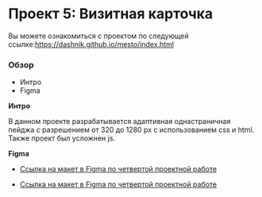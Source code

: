 # Проект 5: Визитная карточка 

Вы можете ознакомиться с проектом по следующей ссылке:https://dashnik.github.io/mesto/index.html

### Обзор

* Интро
* Figma

**Интро**

В данном проекте разрабатывается адаптивная однастраничная пейджа с разрешением от 320 до 1280 px с использованием css и html. Также проект был усложнен js. 


**Figma**

* [Ссылка на макет в Figma по четвертой проектной работе](https://www.figma.com/file/StZjf8HnoeLdiXS7dYrLAh/JavaScript.-Sprint-4)

* [Ссылка на макет в Figma по четвертой проектной работе](
https://www.figma.com/file/nlYpT4VhFiwimn2YlncrcF/JavaScript.-Sprint-5?node-id=0%3A1)


